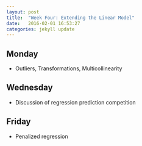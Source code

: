 ```yaml
---
layout: post
title:  "Week Four: Extending the Linear Model"
date:   2016-02-01 16:53:27
categories: jekyll update
---
```


## Monday
- Outliers, Transformations, Multicollinearity

## Wednesday
- Discussion of regression prediction competition

## Friday
- Penalized regression


